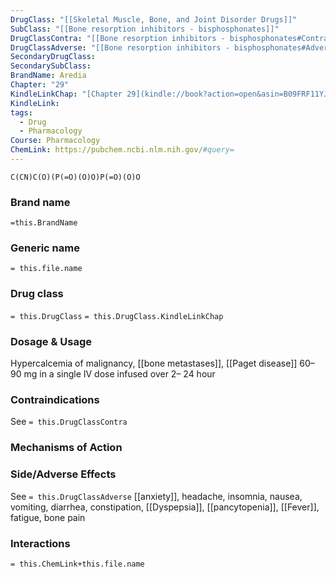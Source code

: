 ```yaml
---
DrugClass: "[[Skeletal Muscle, Bone, and Joint Disorder Drugs]]"
SubClass: "[[Bone resorption inhibitors - bisphosphonates]]"
DrugClassContra: "[[Bone resorption inhibitors - bisphosphonates#Contraindications]]"
DrugClassAdverse: "[[Bone resorption inhibitors - bisphosphonates#Adverse Reactions]]"
SecondaryDrugClass: 
SecondarySubClass: 
BrandName: Aredia
Chapter: "29"
KindleLinkChap: "[Chapter 29](kindle://book?action=open&asin=B09FRF11YJ&location=15248)"
KindleLink: 
tags:
  - Drug
  - Pharmacology
Course: Pharmacology
ChemLink: https://pubchem.ncbi.nlm.nih.gov/#query=
---
```

```smiles
C(CN)C(O)(P(=O)(O)O)P(=O)(O)O
```

### Brand name
`=this.BrandName`

### Generic name
`= this.file.name`

### Drug class 
`= this.DrugClass`
	`= this.DrugClass.KindleLinkChap`

### Dosage & Usage
Hypercalcemia of malignancy, [[bone metastases]], [[Paget disease]]
60– 90 mg in a single IV dose infused over 2– 24 hour

### Contraindications
See `= this.DrugClassContra`

### Mechanisms of Action

### Side/Adverse Effects
See `= this.DrugClassAdverse`
[[anxiety]], headache, insomnia, nausea, vomiting, diarrhea, constipation, [[Dyspepsia]], [[pancytopenia]], [[Fever]], fatigue, bone pain

### Interactions

`= this.ChemLink+this.file.name`

